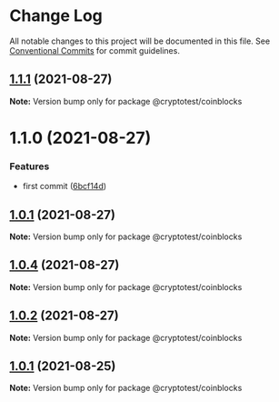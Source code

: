 # Change Log

All notable changes to this project will be documented in this file.
See [Conventional Commits](https://conventionalcommits.org) for commit guidelines.

## [1.1.1](https://github.com/joeguo911/widgets/compare/@cryptotest/coinblocks@1.1.0...@cryptotest/coinblocks@1.1.1) (2021-08-27)

**Note:** Version bump only for package @cryptotest/coinblocks





# 1.1.0 (2021-08-27)


### Features

* first commit ([6bcf14d](https://github.com/joeguo911/widgets/commit/6bcf14d3510b84dc666128c0344a789ee8f2fb15))





## [1.0.1](https://github.com/joeguo911/widgets/compare/@cryptotest/coinblocks@1.0.4...@cryptotest/coinblocks@1.0.1) (2021-08-27)

**Note:** Version bump only for package @cryptotest/coinblocks





## [1.0.4](https://github.com/joeguo911/widgets/compare/@cryptotest/coinblocks@1.0.1...@cryptotest/coinblocks@1.0.4) (2021-08-27)

**Note:** Version bump only for package @cryptotest/coinblocks





## [1.0.2](https://github.com/joeguo911/widgets/compare/@cryptotest/coinblocks@1.0.1...@cryptotest/coinblocks@1.0.2) (2021-08-27)

**Note:** Version bump only for package @cryptotest/coinblocks





## [1.0.1](https://github.com/joeguo911/widgets/compare/@cryptotest/coinblocks@1.0.3...@cryptotest/coinblocks@1.0.1) (2021-08-25)

**Note:** Version bump only for package @cryptotest/coinblocks
